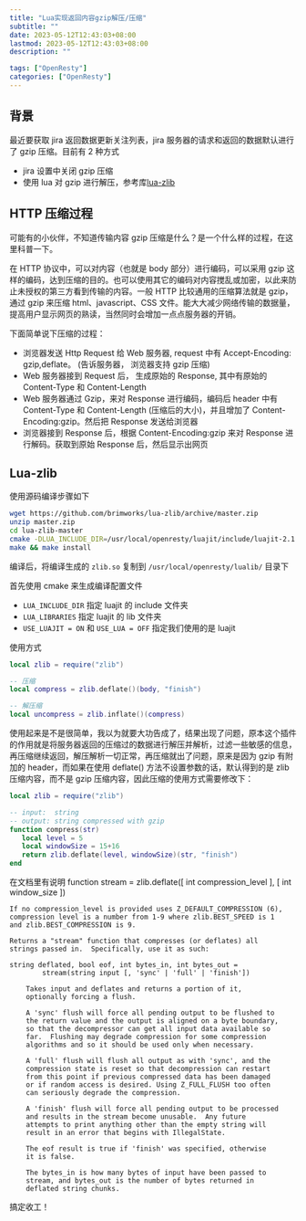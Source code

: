 ```yaml
---
title: "Lua实现返回内容gzip解压/压缩"
subtitle: ""
date: 2023-05-12T12:43:03+08:00
lastmod: 2023-05-12T12:43:03+08:00
description: ""

tags: ["OpenResty"]
categories: ["OpenResty"]
---
```


## 背景

最近要获取 jira 返回数据更新关注列表，jira 服务器的请求和返回的数据默认进行了 gzip 压缩。目前有 2 种方式

- jira 设置中关闭 gzip 压缩
- 使用 lua 对 gzip 进行解压，参考库[lua-zlib](https://github.com/brimworks/lua-zlib)

## HTTP 压缩过程

可能有的小伙伴，不知道传输内容 gzip 压缩是什么？是一个什么样的过程，在这里科普一下。

在 HTTP 协议中，可以对内容（也就是 body 部分）进行编码，可以采用 gzip 这样的编码，达到压缩的目的。也可以使用其它的编码对内容搅乱或加密，以此来防止未授权的第三方看到传输的内容。一般 HTTP 比较通用的压缩算法就是 gzip，通过 gzip 来压缩 html、javascript、CSS 文件。能大大减少网络传输的数据量，提高用户显示网页的熟读，当然同时会增加一点点服务器的开销。

下面简单说下压缩的过程：

- 浏览器发送 Http Request 给 Web 服务器, request 中有 Accept-Encoding: gzip,deflate。 (告诉服务器， 浏览器支持 gzip 压缩)
- Web 服务器接到 Request 后， 生成原始的 Response, 其中有原始的 Content-Type 和 Content-Length
- Web 服务器通过 Gzip，来对 Response 进行编码，编码后 header 中有 Content-Type 和 Content-Length (压缩后的大小)，并且增加了 Content-Encoding:gzip。然后把 Response 发送给浏览器
- 浏览器接到 Response 后，根据 Content-Encoding:gzip 来对 Response 进行解码。获取到原始 Response 后，然后显示出网页

## Lua-zlib

使用源码编译步骤如下

```bash
wget https://github.com/brimworks/lua-zlib/archive/master.zip
unzip master.zip
cd lua-zlib-master
cmake -DLUA_INCLUDE_DIR=/usr/local/openresty/luajit/include/luajit-2.1 -DLUA_LIBRARIES=/usr/local/openresty/luajit/lib -DUSE_LUAJIT=ON -DUSE_LUA=OFF
make && make install
```

编译后，将编译生成的 `zlib.so` 复制到 `/usr/local/openresty/lualib/` 目录下

首先使用 cmake 来生成编译配置文件

- `LUA_INCLUDE_DIR` 指定 luajit 的 include 文件夹
- `LUA_LIBRARIES` 指定 luajit 的 lib 文件夹
- `USE_LUAJIT = ON` 和 `USE_LUA = OFF` 指定我们使用的是 luajit

使用方式

```lua
local zlib = require("zlib")

-- 压缩
local compress = zlib.deflate()(body, "finish")

-- 解压缩
local uncompress = zlib.inflate()(compress)
```

使用起来是不是很简单，我以为就要大功告成了，结果出现了问题，原本这个插件的作用就是将服务器返回的压缩过的数据进行解压并解析，过滤一些敏感的信息，再压缩继续返回，解压解析一切正常，再压缩就出了问题，原来是因为 gzip 有附加的 header，而如果在使用 deflate() 方法不设置参数的话，默认得到的是 zlib 压缩内容，而不是 gzip 压缩内容，因此压缩的使用方式需要修改下：

```lua
local zlib = require("zlib")

-- input:  string
-- output: string compressed with gzip
function compress(str)
   local level = 5
   local windowSize = 15+16
   return zlib.deflate(level, windowSize)(str, "finish")
end
```

在文档里有说明 function stream = zlib.deflate([ int compression_level ], [ int window_size ])

```
If no compression_level is provided uses Z_DEFAULT_COMPRESSION (6),
compression level is a number from 1-9 where zlib.BEST_SPEED is 1
and zlib.BEST_COMPRESSION is 9.

Returns a "stream" function that compresses (or deflates) all
strings passed in.  Specifically, use it as such:

string deflated, bool eof, int bytes_in, int bytes_out =
        stream(string input [, 'sync' | 'full' | 'finish'])

    Takes input and deflates and returns a portion of it,
    optionally forcing a flush.

    A 'sync' flush will force all pending output to be flushed to
    the return value and the output is aligned on a byte boundary,
    so that the decompressor can get all input data available so
    far.  Flushing may degrade compression for some compression
    algorithms and so it should be used only when necessary.

    A 'full' flush will flush all output as with 'sync', and the
    compression state is reset so that decompression can restart
    from this point if previous compressed data has been damaged
    or if random access is desired. Using Z_FULL_FLUSH too often
    can seriously degrade the compression.

    A 'finish' flush will force all pending output to be processed
    and results in the stream become unusable.  Any future
    attempts to print anything other than the empty string will
    result in an error that begins with IllegalState.

    The eof result is true if 'finish' was specified, otherwise
    it is false.

    The bytes_in is how many bytes of input have been passed to
    stream, and bytes_out is the number of bytes returned in
    deflated string chunks.
```

搞定收工！